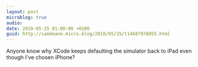 ```yaml
---
layout: post
microblog: true
audio: 
date: 2010-05-25 01:00:00 +0100
guid: http://samdeane.micro.blog/2010/05/25/t14687978055.html
---
```

Anyone know why XCode keeps defaulting the simulator back to iPad even though I've chosen iPhone?
